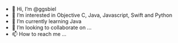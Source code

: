 - 👋 Hi, I’m @ggsbiel
- 👀 I’m interested in Objective C, Java, Javascript, Swift and Python
- 🌱 I’m currently learning Java
- 💞️ I’m looking to collaborate on ...
- 📫 How to reach me ...

<!---
ggsbiel/ggsbiel is a ✨ special ✨ repository because its `README.md` (this file) appears on your GitHub profile.
You can click the Preview link to take a look at your changes.
--->
